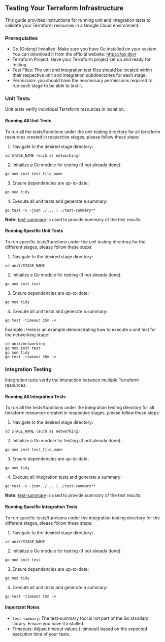 ## Testing Your Terraform Infrastructure

This guide provides instructions for running unit and integration tests to validate your Terraform resources in a Google Cloud environment.

### Prerequisites

- Go (Golang) Installed: Make sure you have Go installed on your system. You can download it from the official website: https://go.dev/
- Terraform Project: Have your Terraform project set up and ready for testing.
- Test Files: The unit and integration test files should be located within their respective unit and integration subdirectories for each stage.
- Permission: you should have the neccessary permissions required to run each stage to be able to test it.

### Unit Tests

Unit tests verify individual Terraform resources in isolation.

#### Running All Unit Tests

To run all the tests/functions under the unit testing directory for all terraform resources created in respective stages, please follow these steps:

1. Navigate to the desired stage directory:

```
cd STAGE_NAME (such as networking)
```

2. Initialize a Go module for testing (if not already done):

```
go mod init test_file_name
```
3. Ensure dependencies are up-to-date:

```
go mod tidy
```

4. Execute all unit tests and generate a summary:

```
go test -v -json ./... | ./test-summary**
```

**Note:** [test-summary](https://pkg.go.dev/gocloud.dev/internal/testing/test-summary) is used to provide summary of the test results.

#### Running Specific Unit Tests

To run specific tests/functions under the unit testing directory for the different stages, please follow these steps:

1. Navigate to the desired stage directory:

```
cd unit/STAGE_NAME
```

2. Initialize a Go module for testing (if not already done):

```
go mod init test
```

3. Ensure dependencies are up-to-date:

```
go mod tidy
```

4. Execute all unit tests and generate a summary:

```
go test -timeout 15m -v
```

Example : Here is an example demonstrating how to execute a unit test for the networking stage:

```
cd unit/networking
go mod init test
go mod tidy
go test -timeout 30m -v
```

### Integration Testing

Integration tests verify the interaction between multiple Terraform resources.

#### Running All Integration Tests

To run all the tests/functions under the integration testing directory for all terraform resources created in respective stages, please follow these steps:

1. Navigate to the desired stage directory:

```
cd STAGE_NAME (such as networking)
```

2. Initialize a Go module for testing (if not already done):

```
go mod init test_file_name
```
3. Ensure dependencies are up-to-date:

```
go mod tidy
```

4. Execute all integration tests and generate a summary:

```
go test -v -json ./... | ./test-summary**
```

**Note:** [test-summary](https://pkg.go.dev/gocloud.dev/internal/testing/test-summary) is used to provide summary of the test results.


#### Running Specific Integration Tests

To run specific tests/functions under the integration testing directory for the different stages, please follow these steps:

1. Navigate to the desired stage directory:

```
cd unit/STAGE_NAME
```

2. Initialize a Go module for testing (if not already done):

```
go mod init test
```

3. Ensure dependencies are up-to-date:

```
go mod tidy
```

4. Execute all unit tests and generate a summary:

```
go test -timeout 15m -v
```

#### Important Notes

- `test-summary`: The test-summary tool is not part of the Go standard library. Ensure you have it installed.
- Timeouts: Adjust timeout values (-timeout) based on the expected execution time of your tests.
